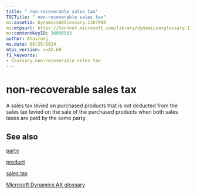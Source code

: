 ```yaml
---
title: " non-recoverable sales tax"
TOCTitle: " non-recoverable sales tax"
ms:assetid: DynamicsAXGlossary.1367998
ms:mtpsurl: https://technet.microsoft.com/library/dynamicsaxglossary.1367998(v=AX.60)
ms:contentKeyID: 36056563
author: Khairunj
ms.date: 08/25/2014
mtps_version: v=AX.60
f1_keywords:
- Glossary.non-recoverable sales tax
---
```


# non-recoverable sales tax

A sales tax levied on purchased products that is not deducted from the sales tax levied on the sale of the purchased products when both sales taxes are paid by the same party.

## See also

[party](https://technet.microsoft.com/library/hh208669\(v=ax.60\))

[product](product.md)

[sales tax](sales-tax.md)

[Microsoft Dynamics AX glossary](glossary/microsoft-dynamics-ax-glossary.md)

  


